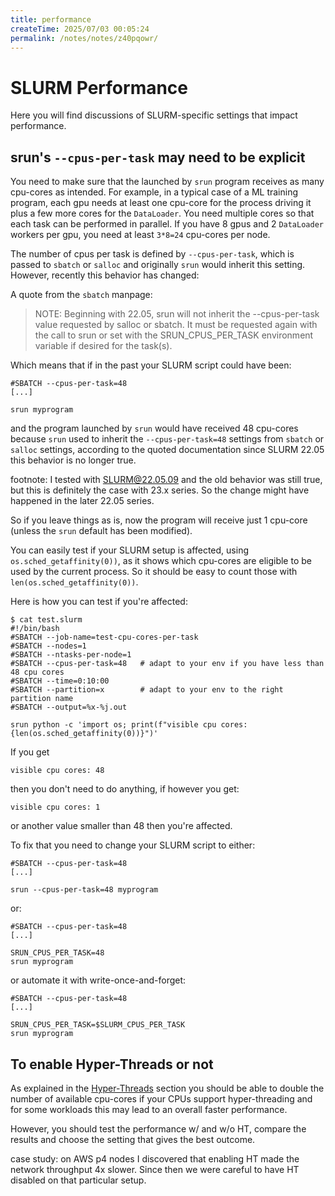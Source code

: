 ```yaml
---
title: performance
createTime: 2025/07/03 00:05:24
permalink: /notes/notes/z40pqowr/
---
```

# SLURM Performance

Here you will find discussions of SLURM-specific settings that impact performance.

## srun's `--cpus-per-task` may need to be explicit

You need to make sure that the launched by `srun` program receives as many cpu-cores as intended. For example, in a typical case of a ML training program, each gpu needs at least one cpu-core for the process driving it plus a few more cores for the `DataLoader`. You need multiple cores so that each task can be performed in parallel. If you have 8 gpus and 2 `DataLoader` workers per gpu, you need at least `3*8=24` cpu-cores per node.

The number of cpus per task is defined by `--cpus-per-task`, which is passed to `sbatch` or `salloc` and originally `srun` would inherit this setting. However, recently this behavior has changed:

A quote from the `sbatch` manpage:

> NOTE: Beginning with 22.05, srun will not inherit the --cpus-per-task value requested by salloc or sbatch. It must be requested again with the call to srun or set with the SRUN_CPUS_PER_TASK environment variable if desired for the task(s).

Which means that if in the past your SLURM script could have been:

```
#SBATCH --cpus-per-task=48
[...]

srun myprogram
```

and the program launched by `srun` would have received 48 cpu-cores because `srun` used to inherit the `--cpus-per-task=48` settings from `sbatch` or `salloc` settings, according to the quoted documentation since SLURM 22.05 this behavior is no longer true.

footnote: I tested with SLURM@22.05.09 and the old behavior was still true, but this is definitely the case with 23.x series. So the change might have happened in the later 22.05 series.

So if you leave things as is, now the program will receive just 1 cpu-core (unless the `srun` default has been modified).

You can easily test if your SLURM setup is affected, using `os.sched_getaffinity(0))`, as it shows which cpu-cores are eligible to be used by the current process. So it should be easy to count those with `len(os.sched_getaffinity(0))`.

Here is how you can test if you're affected:
```
$ cat test.slurm
#!/bin/bash
#SBATCH --job-name=test-cpu-cores-per-task
#SBATCH --nodes=1
#SBATCH --ntasks-per-node=1
#SBATCH --cpus-per-task=48   # adapt to your env if you have less than 48 cpu cores
#SBATCH --time=0:10:00
#SBATCH --partition=x        # adapt to your env to the right partition name
#SBATCH --output=%x-%j.out

srun python -c 'import os; print(f"visible cpu cores: {len(os.sched_getaffinity(0))}")'
```

If you get
```
visible cpu cores: 48
```
then you don't need to do anything, if however you get:
```
visible cpu cores: 1
```
or another value smaller than 48 then you're affected.

To fix that you need to change your SLURM script to either:

```
#SBATCH --cpus-per-task=48
[...]

srun --cpus-per-task=48 myprogram
```
or:
```
#SBATCH --cpus-per-task=48
[...]

SRUN_CPUS_PER_TASK=48
srun myprogram
```

or automate it with write-once-and-forget:
```
#SBATCH --cpus-per-task=48
[...]

SRUN_CPUS_PER_TASK=$SLURM_CPUS_PER_TASK
srun myprogram
```



## To enable Hyper-Threads or not

As explained in the [Hyper-Threads](users.md#hyper-threads) section you should be able to double the number of available cpu-cores if your CPUs support hyper-threading and for some workloads this may lead to an overall faster performance.

However, you should test the performance w/ and w/o HT, compare the results and choose the setting that gives the best outcome.

case study: on AWS p4 nodes I discovered that enabling HT made the network throughput 4x slower. Since then we were careful to have HT disabled on that particular setup.
